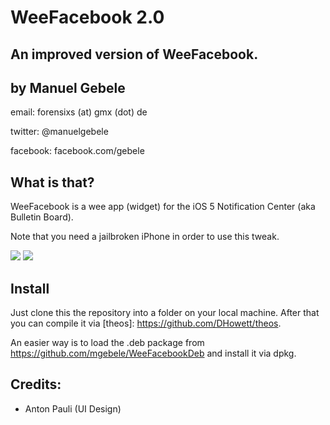WeeFacebook 2.0
===============
An improved version of WeeFacebook.
-----------------------------------

by Manuel Gebele
----------------

email: forensixs (at) gmx (dot) de

twitter: @manuelgebele

facebook: facebook.com/gebele


What is that?
-------------

WeeFacebook is a wee app (widget) for the iOS 5 Notification Center 
(aka Bulletin Board).

Note that you need a jailbroken iPhone in order to use this tweak.

[![](http://img847.imageshack.us/img847/8816/ss1u.png)](http://img847.imageshack.us/img847/8816/ss1u.png)
[![](http://img855.imageshack.us/img855/9393/ss2ta.png)](http://img855.imageshack.us/img855/9393/ss2ta.png)

Install
-------

Just clone this the repository into a folder on your local machine.
After that you can compile it via [theos]: https://github.com/DHowett/theos.

An easier way is to load the .deb package from https://github.com/mgebele/WeeFacebookDeb
and install it via dpkg.


Credits:
--------

* Anton Pauli (UI Design)
